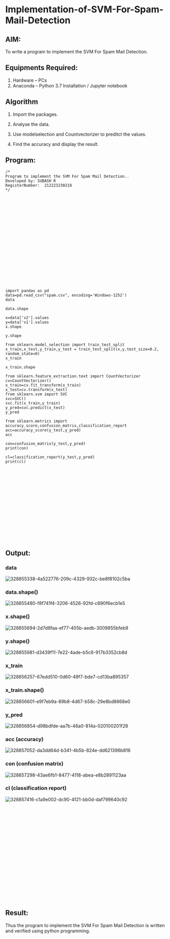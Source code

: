 # Implementation-of-SVM-For-Spam-Mail-Detection

## AIM:
To write a program to implement the SVM For Spam Mail Detection.

## Equipments Required:
1. Hardware – PCs
2. Anaconda – Python 3.7 Installation / Jupyter notebook

## Algorithm
1. Import the packages.

2. Analyse the data. 

3. Use modelselection and Countvectorizer to preditct the values. 

4. Find the accuracy and display the result. 

## Program:
```
/*
Program to implement the SVM For Spam Mail Detection..
Developed by: SUBASH R
RegisterNumber:  212223230218
*/
```
<br>
<br>
<br>
<br>
<br>
<br>
<br>
<br>
<br>
<br>
<br>
<br>
<br>
<br>
<br>
<br>


```
import pandas as pd
data=pd.read_csv("spam.csv", encoding='Windows-1252')
data

data.shape

x=data['v2'].values
y=data['v1'].values
x.shape

y.shape

from sklearn.model_selection import train_test_split
x_train,x_test,y_train,y_test = train_test_split(x,y,test_size=0.2, random_state=0)
x_train

x_train.shape
```
```
from sklearn.feature_extraction.text import CountVectorizer
cv=CountVectorizer()
x_train=cv.fit_transform(x_train)
x_test=cv.transform(x_test)
from sklearn.svm import SVC
svc=SVC()
svc.fit(x_train,y_train)
y_pred=svc.predict(x_test)
y_pred

from sklearn.metrics import accuracy_score,confusion_matrix,classification_report
acc=accuracy_score(y_test,y_pred)
acc

con=confusion_matrix(y_test,y_pred)
print(con)

cl=classification_report(y_test,y_pred)
print(cl)
```
<br>
<br>
<br>
<br>
<br>
<br>
<br>
<br>
<br>
<br>
<br>
<br>
<br>



## Output:

### data
![328855338-4a522776-209c-4329-932c-be8f8102c5ba](https://github.com/gauthamkrishna7/Implementation-of-SVM-For-Spam-Mail-Detection/assets/141175025/1cd23b36-148e-4c3d-9611-31f9a37c6440)


### data.shape()
![328855480-f8f741f4-3206-4526-92fd-c890f6ecb1e5](https://github.com/gauthamkrishna7/Implementation-of-SVM-For-Spam-Mail-Detection/assets/141175025/55503fe2-7a86-4c16-9a40-b9f9dc9c87c5)


### x.shape()
![328855694-2d7d8faa-ef77-405b-aedb-3009855bfeb9](https://github.com/gauthamkrishna7/Implementation-of-SVM-For-Spam-Mail-Detection/assets/141175025/0cb00b08-2fe8-40ec-a21f-1fbbcc989f5c)

### y.shape()  
![328855981-d3439f11-7e22-4ade-b5c6-917b3352cb8d](https://github.com/gauthamkrishna7/Implementation-of-SVM-For-Spam-Mail-Detection/assets/141175025/edd4a8a2-719b-4e6c-b7f0-fc3d91f21540)

### x_train
![328856257-67edd510-0d60-49f7-bde7-cd13ba895357](https://github.com/gauthamkrishna7/Implementation-of-SVM-For-Spam-Mail-Detection/assets/141175025/edc3b651-98f0-4a74-9d64-0396e9964eb3)


### x_train.shape()
![328856601-e9f7eb9a-89b8-4d67-b58c-29e8bd8668e0](https://github.com/gauthamkrishna7/Implementation-of-SVM-For-Spam-Mail-Detection/assets/141175025/9d207b3e-dcd6-48f4-bedc-ac8330836604)

### y_pred
![328856854-d98bdfde-aa7b-46a0-814a-020100201f28](https://github.com/gauthamkrishna7/Implementation-of-SVM-For-Spam-Mail-Detection/assets/141175025/0702e763-a932-48a3-b7c4-016980d2bf20)

### acc (accuracy)
![328857052-da3dd64d-b341-4b5b-824e-dd621396b816](https://github.com/gauthamkrishna7/Implementation-of-SVM-For-Spam-Mail-Detection/assets/141175025/bf25aae0-c1f5-4b70-a5b0-e1f87235e533)


### con (confusion matrix)
![328857298-43ae6fb1-8477-4118-abea-e8b2891123aa](https://github.com/gauthamkrishna7/Implementation-of-SVM-For-Spam-Mail-Detection/assets/141175025/96c8e632-5837-4d94-a02e-7db33ddfc123)


### cl (classification report)
![328857416-c1a9e002-dc90-4f21-bb0d-daf799640c92](https://github.com/gauthamkrishna7/Implementation-of-SVM-For-Spam-Mail-Detection/assets/141175025/93d05231-8e93-4866-9d05-30f66368ce71)

<br>
<br>
<br>
<br>
<br>
<br>
<br>
<br>
<br>
<br>
<br>
<br>
<br>
<br>
<br>
<br>
<br>

## Result:
Thus the program to implement the SVM For Spam Mail Detection is written and verified using python programming.
